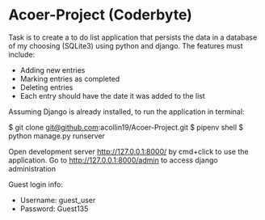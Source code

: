 # Acoer-Project (Coderbyte)
Task is to create a to do list application that persists the data in a database of my choosing (SQLite3) using python and django. The features must include:
- Adding new entries
- Marking entries as completed
- Deleting entries
- Each entry should have the date it was added to the list

Assuming Django is already installed, to run the application in terminal:

$ git clone git@github.com:acollin19/Acoer-Project.git
$ pipenv shell
$ python manage.py runserver

Open development server http://127.0.0.1:8000/ by cmd+click to use the application.
Go to http://127.0.0.1:8000/admin to access django administration 

Guest login info:
 - Username: guest_user
 - Password: Guest135